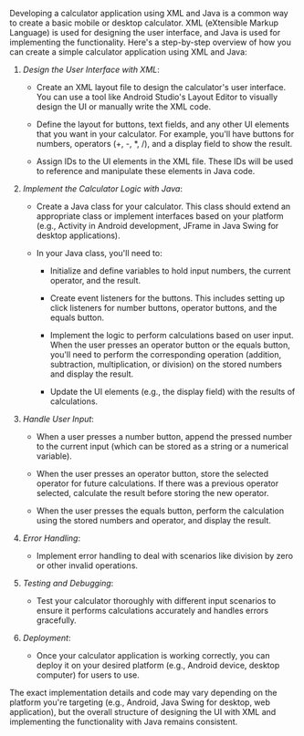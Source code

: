 Developing a calculator application using XML and Java is a common way to create a basic mobile or desktop calculator. XML (eXtensible Markup Language) is used for designing the user interface, and Java is used for implementing the functionality. Here's a step-by-step overview of how you can create a simple calculator application using XML and Java:

1. *Design the User Interface with XML*:

   - Create an XML layout file to design the calculator's user interface. You can use a tool like Android Studio's Layout Editor to visually design the UI or manually write the XML code.

   - Define the layout for buttons, text fields, and any other UI elements that you want in your calculator. For example, you'll have buttons for numbers, operators (+, -, *, /), and a display field to show the result.

   - Assign IDs to the UI elements in the XML file. These IDs will be used to reference and manipulate these elements in Java code.

2. *Implement the Calculator Logic with Java*:

   - Create a Java class for your calculator. This class should extend an appropriate class or implement interfaces based on your platform (e.g., Activity in Android development, JFrame in Java Swing for desktop applications).

   - In your Java class, you'll need to:
   
     - Initialize and define variables to hold input numbers, the current operator, and the result.
     
     - Create event listeners for the buttons. This includes setting up click listeners for number buttons, operator buttons, and the equals button.

     - Implement the logic to perform calculations based on user input. When the user presses an operator button or the equals button, you'll need to perform the corresponding operation (addition, subtraction, multiplication, or division) on the stored numbers and display the result.

     - Update the UI elements (e.g., the display field) with the results of calculations.

3. *Handle User Input*:

   - When a user presses a number button, append the pressed number to the current input (which can be stored as a string or a numerical variable).

   - When the user presses an operator button, store the selected operator for future calculations. If there was a previous operator selected, calculate the result before storing the new operator.

   - When the user presses the equals button, perform the calculation using the stored numbers and operator, and display the result.

4. *Error Handling*:

   - Implement error handling to deal with scenarios like division by zero or other invalid operations.

5. *Testing and Debugging*:

   - Test your calculator thoroughly with different input scenarios to ensure it performs calculations accurately and handles errors gracefully.

6. *Deployment*:

   - Once your calculator application is working correctly, you can deploy it on your desired platform (e.g., Android device, desktop computer) for users to use.

The exact implementation details and code may vary depending on the platform you're targeting (e.g., Android, Java Swing for desktop, web application), but the overall structure of designing the UI with XML and implementing the functionality with Java remains consistent.
